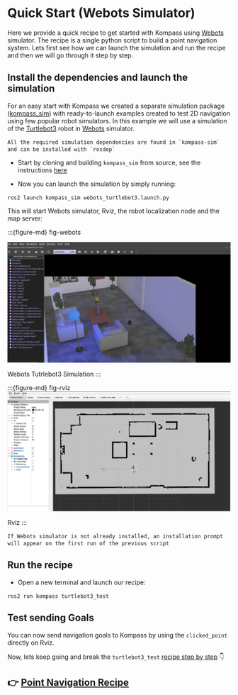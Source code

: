 # Quick Start (Webots Simulator)

Here we provide a quick recipe to get started with Kompass using [Webots](https://github.com/cyberbotics/webots_ros2) simulator. The recipe is a single python script to build a point navigation system. Lets first see how we can launch the simulation and run the recipe and then we will go through it step by step.

## Install the dependencies and launch the simulation

For an easy start with Kompass we created a separate simulation package ([kompass_sim](https://github.com/automatika-robotics/kompass-sim)) with ready-to-launch examples created to test 2D navigation using few popular robot simulators. In this example we will use a simulation of the [Turtlebot3](https://emanual.robotis.com/docs/en/platform/turtlebot3/overview/#notices) robot in [Webots](https://github.com/cyberbotics/webots_ros2) simulator.

```{note}
All the required simulation dependencies are found in `kompass-sim` and can be installed with `rosdep`
```

- Start by cloning and building `kompass_sim` from source, see the instructions [here](https://github.com/automatika-robotics/kompass-sim/blob/main/README.md)

- Now you can launch the simulation by simply running:

```shell
ros2 launch kompass_sim webots_turtlebot3.launch.py
```

This will start Webots simulator, Rviz, the robot localization node and the map server:

:::{figure-md} fig-webots

<img src="../_static/images/webots_turtlebot3.png" alt="Webots Tutrlebot3 Simulation" width="700px">

Webots Tutrlebot3 Simulation
:::

:::{figure-md} fig-rviz
<img src="../_static/images/rviz_webots_turtlebot3.png" alt="Rviz" width="700px">

Rviz
:::

```{note}
If Webots simulator is not already installed, an installation prompt will appear on the first run of the previous script
```

## Run the recipe


- Open a new terminal and launch our recipe:

```shell
ros2 run kompass turtlebot3_test
```

## Test sending Goals

You can now send navigation goals to Kompass by using the `clicked_point` directly on Rviz.

Now, lets keep going and break the `turtlebot3_test` [recipe step by step](point_navigation.md) 👇

## 👉 [Point Navigation Recipe](point_navigation.md)
